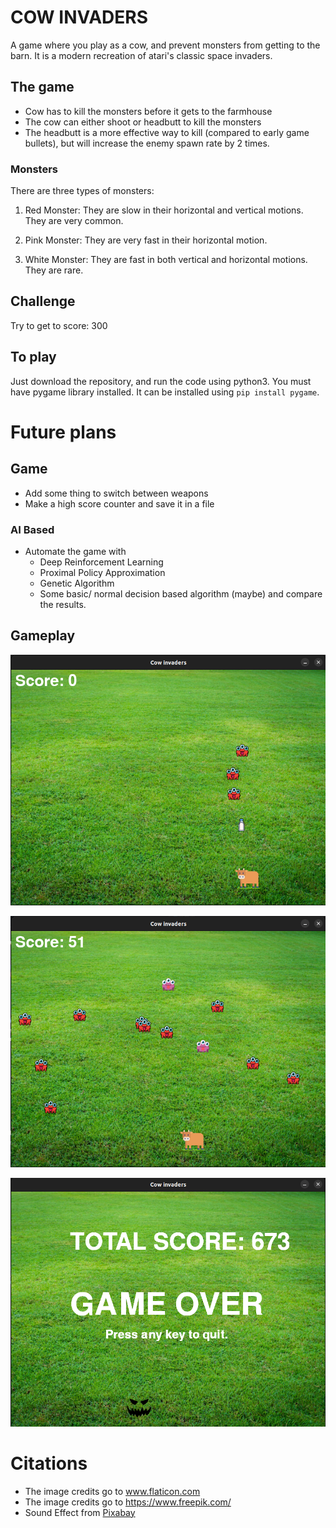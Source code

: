 # COW INVADERS
A game where you play as a cow, and prevent monsters from getting to the barn. It is a modern recreation of atari's classic space invaders.

## The game
- Cow has to kill the monsters before it gets to the farmhouse
- The cow can either shoot or headbutt to kill the monsters
- The headbutt is a more effective way to kill (compared to early game bullets), but will increase the enemy spawn rate by 2 times.

### Monsters
There are three types of monsters:
1. Red Monster: They are slow in their horizontal and vertical motions. They are very common.
   
2. Pink Monster: They are very fast in their horizontal motion.

3. White Monster: They are fast in both vertical and horizontal motions. They are  rare. 

## Challenge
Try to get to score: 300

## To play
Just download the repository, and run the code using python3. You must have pygame library installed. It can be installed using ```pip install pygame```.

# Future plans
## Game
- Add some thing to switch between weapons
- Make a high score counter and save it in a file
  
### AI Based
- Automate the game with
    - Deep Reinforcement Learning
    - Proximal Policy Approximation
    - Genetic Algorithm
    - Some basic/ normal decision based algorithm (maybe)
and compare the results.

## Gameplay
![Alt text](<Screenshot from 2023-12-10 08-21-37.png>)

![Alt text](<Screenshot from 2023-12-10 08-10-27.png>)

![Alt text](<Screenshot from 2023-12-10 10-58-52-1.png>)

# Citations
- The image credits go to <a href="https://www.flaticon.com" title="flaticon">www.flaticon.com</a>
- The image credits go to https://www.freepik.com/
- Sound Effect from <a href="https://pixabay.com/?utm_source=link-attribution&utm_medium=referral&utm_campaign=music&utm_content=68027">Pixabay</a>